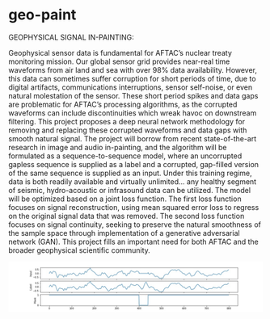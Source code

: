 # geo-paint

GEOPHYSICAL SIGNAL IN-PAINTING:

Geophysical sensor data is fundamental for AFTAC’s nuclear treaty monitoring mission. Our global sensor grid provides near-real time waveforms from air land and sea with over 98% data availability. However, this data can sometimes suffer corruption for short periods of time, due to digital artifacts, communications interruptions, sensor self-noise, or even natural molestation of the sensor. These short period spikes and data gaps are problematic for AFTAC’s processing algorithms, as the corrupted waveforms can include discontinuities which wreak havoc on downstream filtering. This project proposes a deep neural network methodology for removing and replacing these corrupted waveforms and data gaps with smooth natural signal. The project will borrow from recent state-of-the-art research in image and audio in-painting, and the algorithm will be formulated as a sequence-to-sequence model, where an uncorrupted gapless sequence is supplied as a label and a corrupted, gap-filled version of the same sequence is supplied as an input. Under this training regime, data is both readily available and virtually unlimited… any healthy segment of seismic, hydro-acoustic or infrasound data can be utilized. The model will be optimized based on a joint loss function. The first loss function focuses on signal reconstruction, using mean squared error loss to regress on the original signal data that was removed. The second loss function focuses on signal continuity, seeking to preserve the natural smoothness of the sample space through implementation of a generative adversarial network (GAN). This project fills an important need for both AFTAC and the broader geophysical scientific community.

<img src="gap.jpg">

